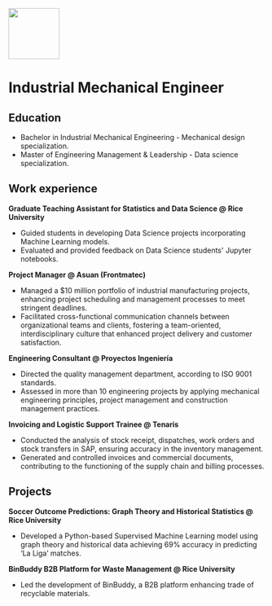 <p align="left">
  <img src="/images/profile_picture.jpg" width="100" height="100">
</p>

# Industrial Mechanical Engineer

## Education 
- Bachelor in Industrial Mechanical Engineering - Mechanical design specialization.
- Master of Engineering Management & Leadership - Data science specialization.

## Work experience
**Graduate Teaching Assistant for Statistics and Data Science @ Rice University**
- Guided students in developing Data Science projects incorporating Machine Learning models.
- Evaluated and provided feedback on Data Science students' Jupyter notebooks.

**Project Manager @ Asuan (Frontmatec)**
- Managed a $10 million portfolio of industrial manufacturing projects, enhancing project scheduling and management processes to meet stringent deadlines.
- Facilitated cross-functional communication channels between organizational teams and clients, fostering a team-oriented, interdisciplinary culture that enhanced project delivery and customer satisfaction.

**Engineering Consultant @ Proyectos Ingeniería**
- Directed the quality management department, according to ISO 9001 standards.
- Assessed in more than 10 engineering projects by applying mechanical engineering principles, project management and construction management practices.

**Invoicing and Logistic Support Trainee @ Tenaris**
- Conducted the analysis of stock receipt, dispatches, work orders and stock transfers in SAP, ensuring accuracy in the inventory management.
- Generated and controlled invoices and commercial documents, contributing to the functioning of the supply chain and billing processes.

## Projects
**Soccer Outcome Predictions: Graph Theory and Historical Statistics @ Rice University**
- Developed a Python-based Supervised Machine Learning model using graph theory and historical data achieving 69% accuracy in predicting ‘La Liga’ matches.

**BinBuddy B2B Platform for Waste Management @ Rice University**
- Led the development of BinBuddy, a B2B platform enhancing trade of recyclable materials.
